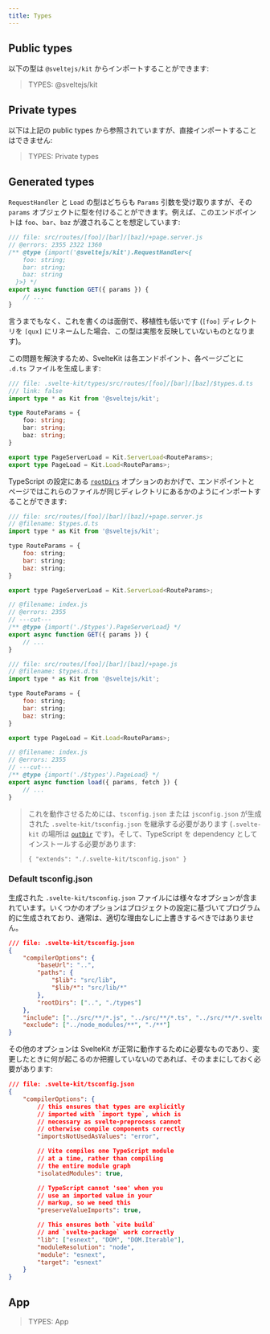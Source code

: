 ```yaml
---
title: Types
---
```


## Public types

以下の型は `@sveltejs/kit` からインポートすることができます:

> TYPES: @sveltejs/kit

## Private types

以下は上記の public types から参照されていますが、直接インポートすることはできません:

> TYPES: Private types

## Generated types

`RequestHandler` と `Load` の型はどちらも `Params` 引数を受け取りますが、その `params` オブジェクトに型を付けることができます。例えば、このエンドポイントは `foo`、`bar`、`baz` が渡されることを想定しています:

```js
/// file: src/routes/[foo]/[bar]/[baz]/+page.server.js
// @errors: 2355 2322 1360
/** @type {import('@sveltejs/kit').RequestHandler<{
    foo: string;
    bar: string;
    baz: string
  }>} */
export async function GET({ params }) {
	// ...
}
```

言うまでもなく、これを書くのは面倒で、移植性も低いです (`[foo]` ディレクトリを `[qux]` にリネームした場合、この型は実態を反映していないものとなります)。

この問題を解決するため、SvelteKit は各エンドポイント、各ページごとに `.d.ts` ファイルを生成します:

```ts
/// file: .svelte-kit/types/src/routes/[foo]/[bar]/[baz]/$types.d.ts
/// link: false
import type * as Kit from '@sveltejs/kit';

type RouteParams = {
	foo: string;
	bar: string;
	baz: string;
}

export type PageServerLoad = Kit.ServerLoad<RouteParams>;
export type PageLoad = Kit.Load<RouteParams>;
```

TypeScript の設定にある [`rootDirs`](https://www.typescriptlang.org/tsconfig#rootDirs) オプションのおかげで、エンドポイントとページではこれらのファイルが同じディレクトリにあるかのようにインポートすることができます:

```js
/// file: src/routes/[foo]/[bar]/[baz]/+page.server.js
// @filename: $types.d.ts
import type * as Kit from '@sveltejs/kit';

type RouteParams = {
	foo: string;
	bar: string;
	baz: string;
}

export type PageServerLoad = Kit.ServerLoad<RouteParams>;

// @filename: index.js
// @errors: 2355
// ---cut---
/** @type {import('./$types').PageServerLoad} */
export async function GET({ params }) {
	// ...
}
```

```js
/// file: src/routes/[foo]/[bar]/[baz]/+page.js
// @filename: $types.d.ts
import type * as Kit from '@sveltejs/kit';

type RouteParams = {
	foo: string;
	bar: string;
	baz: string;
}

export type PageLoad = Kit.Load<RouteParams>;

// @filename: index.js
// @errors: 2355
// ---cut---
/** @type {import('./$types').PageLoad} */
export async function load({ params, fetch }) {
	// ...
}
```

> これを動作させるためには、`tsconfig.json` または `jsconfig.json` が生成された `.svelte-kit/tsconfig.json` を継承する必要があります (`.svelte-kit` の場所は [`outDir`](configuration#outdir) です)。そして、TypeScript を dependency としてインストールする必要があります:
>
> `{ "extends": "./.svelte-kit/tsconfig.json" }`

### Default tsconfig.json

生成された `.svelte-kit/tsconfig.json` ファイルには様々なオプションが含まれています。いくつかのオプションはプロジェクトの設定に基づいてプログラム的に生成されており、通常は、適切な理由なしに上書きするべきではありません。

```json
/// file: .svelte-kit/tsconfig.json
{
	"compilerOptions": {
		"baseUrl": "..",
		"paths": {
			"$lib": "src/lib",
			"$lib/*": "src/lib/*"
		},
		"rootDirs": ["..", "./types"]
	},
	"include": ["../src/**/*.js", "../src/**/*.ts", "../src/**/*.svelte"],
	"exclude": ["../node_modules/**", "./**"]
}
```

その他のオプションは SvelteKit が正常に動作するために必要なものであり、変更したときに何が起こるのか把握していないのであれば、そのままにしておく必要があります:

```json
/// file: .svelte-kit/tsconfig.json
{
	"compilerOptions": {
		// this ensures that types are explicitly
		// imported with `import type`, which is
		// necessary as svelte-preprocess cannot
		// otherwise compile components correctly
		"importsNotUsedAsValues": "error",

		// Vite compiles one TypeScript module
		// at a time, rather than compiling
		// the entire module graph
		"isolatedModules": true,

		// TypeScript cannot 'see' when you
		// use an imported value in your
		// markup, so we need this
		"preserveValueImports": true,

		// This ensures both `vite build`
		// and `svelte-package` work correctly
		"lib": ["esnext", "DOM", "DOM.Iterable"],
		"moduleResolution": "node",
		"module": "esnext",
		"target": "esnext"
	}
}
```

## App

> TYPES: App
